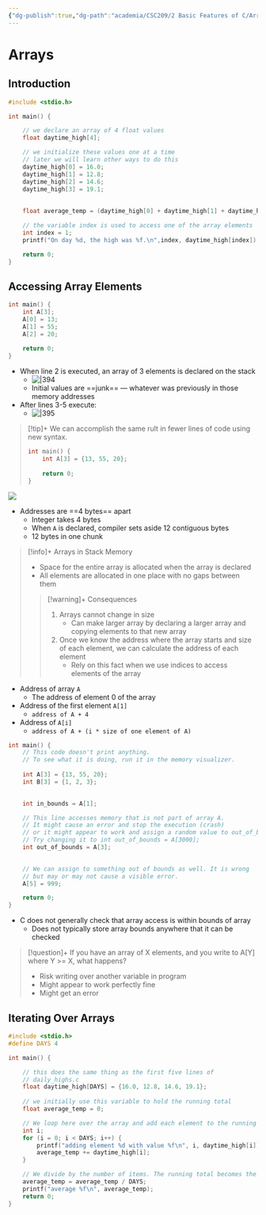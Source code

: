 ```yaml
---
{"dg-publish":true,"dg-path":"academia/CSC209/2 Basic Features of C/Arrays (PCRS).md","permalink":"/academia/csc-209/2-basic-features-of-c/arrays-pcrs/","tags":["cs","lecture","note","university"],"created":"2025-01-13T02:30:18.549-05:00","updated":"2025-01-25T02:46:14.120-05:00"}
---
```



# Arrays

## Introduction

```c
#include <stdio.h>

int main() {

    // we declare an array of 4 float values
    float daytime_high[4];

    // we initialize these values one at a time
    // later we will learn other ways to do this
    daytime_high[0] = 16.0;
    daytime_high[1] = 12.8;
    daytime_high[2] = 14.6;
    daytime_high[3] = 19.1;
    
    
    float average_temp = (daytime_high[0] + daytime_high[1] + daytime_high[2] + daytime_high[3]) / 4;

    // the variable index is used to access one of the array elements
    int index = 1;
    printf("On day %d, the high was %f.\n",index, daytime_high[index]);

    return 0;
}
```

## Accessing Array Elements

```c
int main() {
    int A[3];
    A[0] = 13;
    A[1] = 55;
    A[2] = 20;
    
    return 0;
}
```

- When line 2 is executed, an array of 3 elements is declared on the stack
    - ![|394](https://i.imgur.com/lHBqDOC.png)
    - Initial values are ==junk== — whatever was previously in those memory addresses
- After lines 3-5 execute:
    - ![|395](https://i.imgur.com/3zzUCMz.png)

> [!tip]+ We can accomplish the same rult in fewer lines of code using new syntax.
>
> ```c
> int main() {
>     int A[3] = {13, 55, 20};
>     
>     return 0;
> }
> ```

![](https://i.imgur.com/FhvcLgZ.png)

- Addresses are ==4 bytes== apart
    - Integer takes 4 bytes
    - When `A` is declared, compiler sets aside 12 contiguous bytes
    - 12 bytes in one chunk

> [!info]+ Arrays in Stack Memory
> - Space for the entire array is allocated when the array is declared
> - All elements are allocated in one place with no gaps between them
>
> > [!warning]+ Consequences
> > 1. Arrays cannot change in size
> >     - Can make larger array by declaring a larger array and copying elements to that new array
> > 2. Once we know the address where the array starts and size of each element, we can calculate the address of each element
> >     - Rely on this fact when we use indices to access elements of the array

- Address of array `A`
    - The address of element 0 of the array
- Address of the first element `A[1]`
    - `address of A + 4`
- Address of `A[i]`
    - `address of A + (i * size of one element of A)`

```c
int main() {
    // This code doesn't print anything.
    // To see what it is doing, run it in the memory visualizer.
    
    int A[3] = {13, 55, 20};
    int B[3] = {1, 2, 3};

    
    int in_bounds = A[1];

    // This line accesses memory that is not part of array A.
    // It might cause an error and stop the execution (crash) 
    // or it might appear to work and assign a random value to out_of_bounds.
    // Try changing it to int out_of_bounds = A[3000];
    int out_of_bounds = A[3];
    

    // We can assign to something out of bounds as well. It is wrong
    // but may or may not cause a visible error.
    A[5] = 999;

    return 0;
}
```

- C does not generally check that array access is within bounds of array
    - Does not typically store array bounds anywhere that it can be checked

> [!question]+ If you have an array of X elements, and you write to A[Y] where Y >= X, what happens?
> - Risk writing over another variable in program
> - Might appear to work perfectly fine
> - Might get an error

## Iterating Over Arrays

```c
#include <stdio.h>
#define DAYS 4

int main() {

    // this does the same thing as the first five lines of
    // daily_highs.c
    float daytime_high[DAYS] = {16.0, 12.8, 14.6, 19.1};
    
    // we initially use this variable to hold the running total
    float average_temp = 0;

    // We loop here over the array and add each element to the running total
    int i;
    for (i = 0; i < DAYS; i++) {
        printf("adding element %d with value %f\n", i, daytime_high[i]);
        average_temp += daytime_high[i];
    }

    // We divide by the number of items. The running total becomes the average.
    average_temp = average_temp / DAYS;
    printf("average %f\n", average_temp);
    return 0;
}
```
